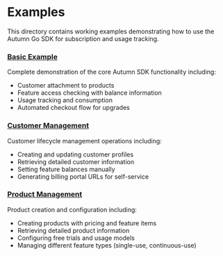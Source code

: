 # Examples

This directory contains working examples demonstrating how to use the Autumn Go SDK for subscription and usage tracking.

### [Basic Example](./basic/)

Complete demonstration of the core Autumn SDK functionality including:
- Customer attachment to products
- Feature access checking with balance information  
- Usage tracking and consumption
- Automated checkout flow for upgrades

### [Customer Management](./customer-management/)

Customer lifecycle management operations including:
- Creating and updating customer profiles
- Retrieving detailed customer information
- Setting feature balances manually
- Generating billing portal URLs for self-service

### [Product Management](./product-management/)

Product creation and configuration including:
- Creating products with pricing and feature items
- Retrieving detailed product information
- Configuring free trials and usage models
- Managing different feature types (single-use, continuous-use)